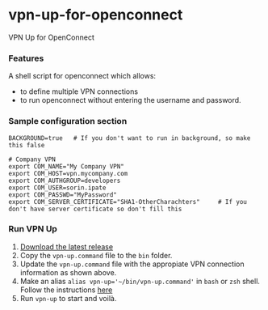 # vpn-up-for-openconnect
VPN Up for OpenConnect

### Features ###

A shell script for openconnect which allows:</br>
- to define multiple VPN connections</br>
- to run openconnect without entering the username and password. 

### Sample configuration section ###
```
BACKGROUND=true   # If you don't want to run in background, so make this false

# Company VPN
export COM_NAME="My Company VPN"
export COM_HOST=vpn.mycompany.com
export COM_AUTHGROUP=developers
export COM_USER=sorin.ipate
export COM_PASSWD="MyPassword"
export COM_SERVER_CERTIFICATE="SHA1-OtherCharachters"     # If you don't have server certificate so don't fill this
```

### Run VPN Up ###

1. [Download the latest release](https://github.com/amindadgar/vpn-up-for-openconnect/releases/download/v1.1-alpha/vpn-up-for-openconnect-main.zip)
2. Copy the `vpn-up.command` file to the `bin` folder.
3. Update the `vpn-up.command` file with the appropiate VPN connection information as shown above.
4. Make an alias `alias vpn-up='~/bin/vpn-up.command'` in `bash` or `zsh` shell. Follow the instructions [here](https://wpbeaches.com/make-an-alias-in-bash-or-zsh-shell-in-macos-with-terminal/?__cf_chl_jschl_tk__=60015f4af93b104457efe3f2c7cd70de60ea05aa-1620807543-0-Ab8kPRiPbnWqJwPgGZ3k9zQ7t6ZrVnGiWZZGwLH1zmtS0Z2_I9_4k3484HAUDxe0WrYTgXZcYJg86SM895qayJYySOYhh0XdTBtOZwfa-KKLrgR-KJ9rvQmIas6UVdqHdedjUmCgljtFoxzGKguvu1TZ0NA_WAt8FrrfYo8aYhaXFXFVPkhvarI2mI1vWHc06ROepAwLTHfibEXn6VIiC02c0s3RD_5h_NsByw_6eWHESbqdUTnahAA-ls6lgQ7wY556EShckoVIvPGgnLWlYb4diIXOKntvTKMrPAtndHnB1oGY9RC8tZlfDlRrdnB4d6aaKgyp1uKgL77BPmmuRP9TDI3cnqGJoKc9_-Og5t5H2mOPjgo7La9F6Nja6Pn6jnyExLDsYvoASWdOG6mlYdP8IVQ9MXKJcoYphsdiZNuv4WxieW9GY7rPIdMQ0y2Rq9Rae04fi0JFl7GdQKEbC0uEY5umB5Bd9Dsc1aY6xb85)
5. Run `vpn-up` to start and voilà.
